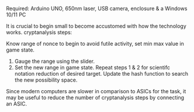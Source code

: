 Required: Arduino UNO, 650nm laser, USB camera, enclosure & a Windows 10/11 PC

It is crucial to begin small to become accustomed with how the technology works. 
cryptanalysis steps:

Know range of nonce to begin to avoid futile activity, set min max value in game state.


1. Gauge the range using the slider.
2. Set the new range in game state.
Repeat steps 1 & 2 for scientifc notation reduction of desired target.
Update the hash function to search the new possibility space.

Since modern computers are slower in comparison to ASICs for the task, it may be useful to reduce the number of cryptanalysis steps by connecting an ASIC.
